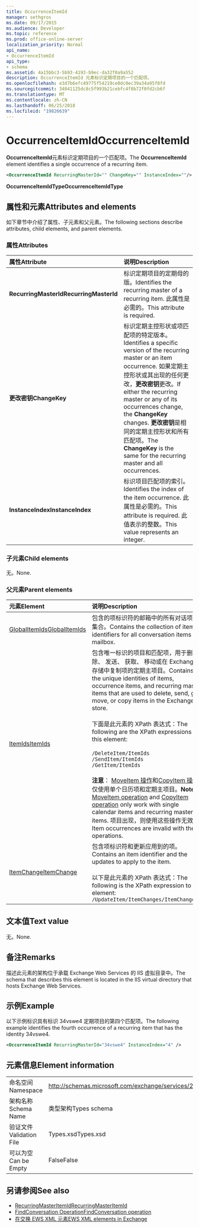 ```yaml
---
title: OccurrenceItemId
manager: sethgros
ms.date: 09/17/2015
ms.audience: Developer
ms.topic: reference
ms.prod: office-online-server
localization_priority: Normal
api_name:
- OccurrenceItemId
api_type:
- schema
ms.assetid: 4a15bbc3-5b93-4193-b9ec-da32f0a9a552
description: OccurrenceItemId 元素标识定期项目的一个匹配项。
ms.openlocfilehash: e3d7b6efc49775f54219ce0dc0ec39a34a95f8fd
ms.sourcegitcommit: 34041125dc8c5f993b21cebfc4f8b72f0fd2cb6f
ms.translationtype: MT
ms.contentlocale: zh-CN
ms.lasthandoff: 06/25/2018
ms.locfileid: "19826639"
---
```

# <a name="occurrenceitemid"></a><span data-ttu-id="5b741-103">OccurrenceItemId</span><span class="sxs-lookup"><span data-stu-id="5b741-103">OccurrenceItemId</span></span>

<span data-ttu-id="5b741-104">**OccurrenceItemId**元素标识定期项目的一个匹配项。</span><span class="sxs-lookup"><span data-stu-id="5b741-104">The **OccurrenceItemId** element identifies a single occurrence of a recurring item.</span></span> 
  
```XML
<OccurrenceItemId RecurringMasterId="" ChangeKey="" InstanceIndex=""/>
```

<span data-ttu-id="5b741-105">**OccurrenceItemIdType**</span><span class="sxs-lookup"><span data-stu-id="5b741-105">**OccurrenceItemIdType**</span></span>

## <a name="attributes-and-elements"></a><span data-ttu-id="5b741-106">属性和元素</span><span class="sxs-lookup"><span data-stu-id="5b741-106">Attributes and elements</span></span>

<span data-ttu-id="5b741-107">如下章节中介绍了属性、子元素和父元素。</span><span class="sxs-lookup"><span data-stu-id="5b741-107">The following sections describe attributes, child elements, and parent elements.</span></span>
  
### <a name="attributes"></a><span data-ttu-id="5b741-108">属性</span><span class="sxs-lookup"><span data-stu-id="5b741-108">Attributes</span></span>

|<span data-ttu-id="5b741-109">**属性**</span><span class="sxs-lookup"><span data-stu-id="5b741-109">**Attribute**</span></span>|<span data-ttu-id="5b741-110">**说明**</span><span class="sxs-lookup"><span data-stu-id="5b741-110">**Description**</span></span>|
|:-----|:-----|
|<span data-ttu-id="5b741-111">**RecurringMasterId**</span><span class="sxs-lookup"><span data-stu-id="5b741-111">**RecurringMasterId**</span></span> <br/> |<span data-ttu-id="5b741-112">标识定期项目的定期母的版。</span><span class="sxs-lookup"><span data-stu-id="5b741-112">Identifies the recurring master of a recurring item.</span></span> <span data-ttu-id="5b741-113">此属性是必需的。</span><span class="sxs-lookup"><span data-stu-id="5b741-113">This attribute is required.</span></span>  <br/> |
|<span data-ttu-id="5b741-114">**更改密钥**</span><span class="sxs-lookup"><span data-stu-id="5b741-114">**ChangeKey**</span></span> <br/> |<span data-ttu-id="5b741-115">标识定期主控形状或项匹配项的特定版本。</span><span class="sxs-lookup"><span data-stu-id="5b741-115">Identifies a specific version of the recurring master or an item occurrence.</span></span> <span data-ttu-id="5b741-116">如果定期主控形状或其出现的任何更改，**更改密钥**更改。</span><span class="sxs-lookup"><span data-stu-id="5b741-116">If either the recurring master or any of its occurrences change, the **ChangeKey** changes.</span></span> <span data-ttu-id="5b741-117">**更改密钥**是相同的定期主控形状和所有匹配项。</span><span class="sxs-lookup"><span data-stu-id="5b741-117">The **ChangeKey** is the same for the recurring master and all occurrences.</span></span>  <br/> |
|<span data-ttu-id="5b741-118">**InstanceIndex**</span><span class="sxs-lookup"><span data-stu-id="5b741-118">**InstanceIndex**</span></span> <br/> |<span data-ttu-id="5b741-119">标识项目匹配项的索引。</span><span class="sxs-lookup"><span data-stu-id="5b741-119">Identifies the index of the item occurrence.</span></span> <span data-ttu-id="5b741-120">此属性是必需的。</span><span class="sxs-lookup"><span data-stu-id="5b741-120">This attribute is required.</span></span> <span data-ttu-id="5b741-121">此值表示的整数。</span><span class="sxs-lookup"><span data-stu-id="5b741-121">This value represents an integer.</span></span>  <br/> |
   
### <a name="child-elements"></a><span data-ttu-id="5b741-122">子元素</span><span class="sxs-lookup"><span data-stu-id="5b741-122">Child elements</span></span>

<span data-ttu-id="5b741-123">无。</span><span class="sxs-lookup"><span data-stu-id="5b741-123">None.</span></span>
  
### <a name="parent-elements"></a><span data-ttu-id="5b741-124">父元素</span><span class="sxs-lookup"><span data-stu-id="5b741-124">Parent elements</span></span>

|<span data-ttu-id="5b741-125">**元素**</span><span class="sxs-lookup"><span data-stu-id="5b741-125">**Element**</span></span>|<span data-ttu-id="5b741-126">**说明**</span><span class="sxs-lookup"><span data-stu-id="5b741-126">**Description**</span></span>|
|:-----|:-----|
|[<span data-ttu-id="5b741-127">GlobalItemIds</span><span class="sxs-lookup"><span data-stu-id="5b741-127">GlobalItemIds</span></span>](globalitemids.md) <br/> |<span data-ttu-id="5b741-128">包含的项标识符的邮箱中的所有对话项的集合。</span><span class="sxs-lookup"><span data-stu-id="5b741-128">Contains the collection of item identifiers for all conversation items in a mailbox.</span></span>  <br/> |
|[<span data-ttu-id="5b741-129">ItemIds</span><span class="sxs-lookup"><span data-stu-id="5b741-129">ItemIds</span></span>](itemids.md) <br/> | <span data-ttu-id="5b741-130">包含唯一标识的项目和匹配项，用于删除、 发送、 获取、 移动或在 Exchange 存储中复制项的定期主项目。</span><span class="sxs-lookup"><span data-stu-id="5b741-130">Contains the unique identities of items, occurrence items, and recurring master items that are used to delete, send, get, move, or copy items in the Exchange store.</span></span> <br/><br/><span data-ttu-id="5b741-131">下面是此元素的 XPath 表达式：</span><span class="sxs-lookup"><span data-stu-id="5b741-131">The following are the XPath expressions to this element:</span></span> <br/><br/>  `/DeleteItem/ItemIds` <br/>  `/SendItem/ItemIds` <br/>  `/GetItem/ItemIds` <br/><br/><span data-ttu-id="5b741-132">**注意**： [MoveItem 操作](moveitem-operation.md)和[CopyItem 操作](copyitem-operation.md)仅使用单个日历项和定期主项目。</span><span class="sxs-lookup"><span data-stu-id="5b741-132">**Note**:  [MoveItem operation](moveitem-operation.md) and [CopyItem operation](copyitem-operation.md) only work with single calendar items and recurring master items.</span></span> <span data-ttu-id="5b741-133">项目出现，则使用这些操作无效。</span><span class="sxs-lookup"><span data-stu-id="5b741-133">Item occurrences are invalid with these operations.</span></span>           |
|[<span data-ttu-id="5b741-134">ItemChange</span><span class="sxs-lookup"><span data-stu-id="5b741-134">ItemChange</span></span>](itemchange.md) <br/> |<span data-ttu-id="5b741-135">包含项标识符和更新应用到的项。</span><span class="sxs-lookup"><span data-stu-id="5b741-135">Contains an item identifier and the updates to apply to the item.</span></span><br/><br/> <span data-ttu-id="5b741-136">以下是此元素的 XPath 表达式：</span><span class="sxs-lookup"><span data-stu-id="5b741-136">The following is the XPath expression to this element:</span></span>  <br/>  `/UpdateItem/ItemChanges/ItemChange[i]` <br/> |
   
## <a name="text-value"></a><span data-ttu-id="5b741-137">文本值</span><span class="sxs-lookup"><span data-stu-id="5b741-137">Text value</span></span>

<span data-ttu-id="5b741-138">无。</span><span class="sxs-lookup"><span data-stu-id="5b741-138">None.</span></span>
  
## <a name="remarks"></a><span data-ttu-id="5b741-139">备注</span><span class="sxs-lookup"><span data-stu-id="5b741-139">Remarks</span></span>

<span data-ttu-id="5b741-140">描述此元素的架构位于承载 Exchange Web Services 的 IIS 虚拟目录中。</span><span class="sxs-lookup"><span data-stu-id="5b741-140">The schema that describes this element is located in the IIS virtual directory that hosts Exchange Web Services.</span></span>
  
## <a name="example"></a><span data-ttu-id="5b741-141">示例</span><span class="sxs-lookup"><span data-stu-id="5b741-141">Example</span></span>

<span data-ttu-id="5b741-142">以下示例标识具有标识 34vswe4 定期项目的第四个匹配项。</span><span class="sxs-lookup"><span data-stu-id="5b741-142">The following example identifies the fourth occurrence of a recurring item that has the identity 34vswe4.</span></span>
  
```XML
<OccurrenceItemId RecurringMasterId="34vswe4" InstanceIndex="4" />
```

## <a name="element-information"></a><span data-ttu-id="5b741-143">元素信息</span><span class="sxs-lookup"><span data-stu-id="5b741-143">Element information</span></span>

|||
|:-----|:-----|
|<span data-ttu-id="5b741-144">命名空间</span><span class="sxs-lookup"><span data-stu-id="5b741-144">Namespace</span></span>  <br/> |http://schemas.microsoft.com/exchange/services/2006/types  <br/> |
|<span data-ttu-id="5b741-145">架构名称</span><span class="sxs-lookup"><span data-stu-id="5b741-145">Schema Name</span></span>  <br/> |<span data-ttu-id="5b741-146">类型架构</span><span class="sxs-lookup"><span data-stu-id="5b741-146">Types schema</span></span>  <br/> |
|<span data-ttu-id="5b741-147">验证文件</span><span class="sxs-lookup"><span data-stu-id="5b741-147">Validation File</span></span>  <br/> |<span data-ttu-id="5b741-148">Types.xsd</span><span class="sxs-lookup"><span data-stu-id="5b741-148">Types.xsd</span></span>  <br/> |
|<span data-ttu-id="5b741-149">可以为空</span><span class="sxs-lookup"><span data-stu-id="5b741-149">Can be Empty</span></span>  <br/> |<span data-ttu-id="5b741-150">False</span><span class="sxs-lookup"><span data-stu-id="5b741-150">False</span></span>  <br/> |
   
## <a name="see-also"></a><span data-ttu-id="5b741-151">另请参阅</span><span class="sxs-lookup"><span data-stu-id="5b741-151">See also</span></span>

- [<span data-ttu-id="5b741-152">RecurringMasterItemId</span><span class="sxs-lookup"><span data-stu-id="5b741-152">RecurringMasterItemId</span></span>](recurringmasteritemid.md)
- [<span data-ttu-id="5b741-153">FindConversation Operation</span><span class="sxs-lookup"><span data-stu-id="5b741-153">FindConversation operation</span></span>](findconversation-operation.md)
- [<span data-ttu-id="5b741-154">在交换 EWS XML 元素</span><span class="sxs-lookup"><span data-stu-id="5b741-154">EWS XML elements in Exchange</span></span>](ews-xml-elements-in-exchange.md)

